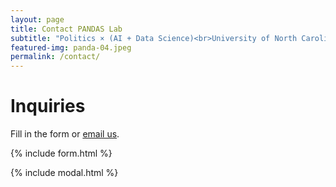 ```yaml
---
layout: page
title: Contact PANDAS Lab
subtitle: "Politics × (AI + Data Science)<br>University of North Carolina at Charlotte"
featured-img: panda-04.jpeg
permalink: /contact/
---
```



# Inquiries

Fill in the form or [email us](mailto:bradfor7+pandas@charlotte.edu).

{% include form.html %}

{% include modal.html %}
